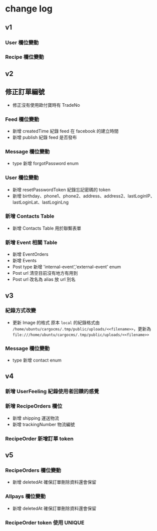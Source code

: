 # change log

## v1

### User 欄位變動



### Recipe 欄位變動

## v2

## 修正訂單編號

* 修正沒有使用歐付寶時有 TradeNo

### Feed 欄位變動

* 新增 createdTime 紀錄 feed 在 facebook 的建立時間
* 新增 publish 紀錄 feed 是否發布

### Message 欄位變動

*  type 新增 forgotPassword enum

### User 欄位變動

* 新增 resetPasswordToken 紀錄忘記密碼的 token
* 新增 birthday、phone1、phone2、address、address2、lastLoginIP、lastLoginLat、lastLoginLng

### 新增 Contacts Table

* 新增 Contacts Table 用於聯繫表單


### 新增 Event 相關 Table

* 新增 EventOrders
* 新增 Events
* Post type 新增 'internal-event','external-event' enum
* Post url 清空目前沒有地方有用到
* Post url 改名為 alias 放 url 別名


## v3

### 紀錄方式改變

* 更新 Image 的格式
原本 `local` 的紀錄格式由 `/home/ubuntu/cargocms/.tmp/public/uploads/<<filename>>`，更新為 `file:///home/ubuntu/cargocms/.tmp/public/uploads/<<filename>>`

### Message 欄位變動

*  type 新增 contact enum


## v4
### 新增 UserFeeling 紀錄使用者回饋的感覺

### 新增 RecipeOrders 欄位
* 新增 shipping 運送物流
* 新增 trackingNumber 物流編號

### RecipeOrder 新增訂單 token

## v5
### RecipeOrders 欄位變動
* 新增 deletedAt 確保訂單刪除資料還會保留

### Allpays 欄位變動
* 新增 deletedAt 確保訂單刪除資料還會保留

### RecipeOrder token 使用 UNIQUE
